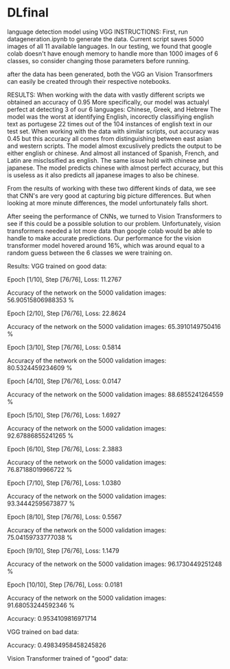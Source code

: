 # DLfinal
language detection model using VGG
INSTRUCTIONS:
First, run datageneration.ipynb to generate the data. Current script saves 5000 images of all 11 available languages. In our testing, we found that google colab doesn't have enough memory to handle more than 1000 images of 6 classes, so consider changing those parameters before running.

after the data has been generated, both the VGG an Vision Transorfmers can easily be created through their respective notebooks. 

RESULTS: 
When working with the data with vastly different scripts we obtained an accuracy of 0.95
More specifically, our model was actualyl perfect at detecting 3 of our 6 languages: Chinese, Greek, and Hebrew
The model was the worst at identifying English, incorectly classifiying english text as portugese 22 times out of the 104 instances of english text in our test set. 
When working with the data with similar scripts, out accuracy was 0.45
but this accuracy all comes from distinguishing between east asian and western scripts. The model almost excuslively predicts the output to be either english or chinese. And almost all instanced of Spanish, French, and Latin are misclssified as english. 
The same issue hold with chinese and japanese. The model predicts chinese with almost perfect accuracy, but this is useless as it also predicts all japanese images to also be chinese.

From the results of working with these two different kinds of data, we see that CNN's are very good at capturing big picture differences. But when looking at more minute differences, the model unfortunately falls short. 

After seeing the performance of CNNs, we turned to Vision Transformers to see if this could be a possible solution to our problem. Unfortunately, vision transformers needed a lot more data than google colab would be able to handle to make accurate predictions. Our performance for the vision transformer model hovered around 16%, which was around equal to a random guess between the 6 classes we were training on. 

Results:
VGG trained on good data: 

Epoch [1/10], Step [76/76], Loss: 11.2767

Accuracy of the network on the 5000 validation images: 56.90515806988353 %

Epoch [2/10], Step [76/76], Loss: 22.8624

Accuracy of the network on the 5000 validation images: 65.3910149750416 %

Epoch [3/10], Step [76/76], Loss: 0.5814

Accuracy of the network on the 5000 validation images: 80.5324459234609 %

Epoch [4/10], Step [76/76], Loss: 0.0147

Accuracy of the network on the 5000 validation images: 88.6855241264559 %

Epoch [5/10], Step [76/76], Loss: 1.6927

Accuracy of the network on the 5000 validation images: 92.67886855241265 %

Epoch [6/10], Step [76/76], Loss: 2.3883

Accuracy of the network on the 5000 validation images: 76.87188019966722 %

Epoch [7/10], Step [76/76], Loss: 1.0380

Accuracy of the network on the 5000 validation images: 93.34442595673877 %

Epoch [8/10], Step [76/76], Loss: 0.5567

Accuracy of the network on the 5000 validation images: 75.04159733777038 %

Epoch [9/10], Step [76/76], Loss: 1.1479

Accuracy of the network on the 5000 validation images: 96.1730449251248 %

Epoch [10/10], Step [76/76], Loss: 0.0181

Accuracy of the network on the 5000 validation images: 91.68053244592346 %

Accuracy: 0.9534109816971714

VGG trained on bad data: 

Accuracy: 0.49834958458245826

Vision Transformer trained of "good" data:

